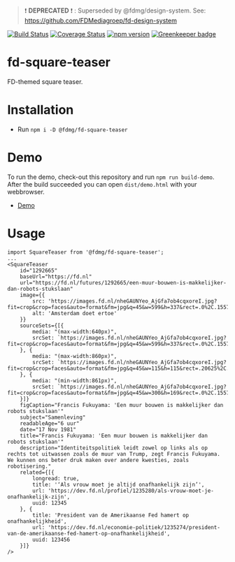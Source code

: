 > :exclamation: **DEPRECATED** :exclamation: : Superseded by @fdmg/design-system. See: https://github.com/FDMediagroep/fd-design-system

[![Build Status](https://travis-ci.org/FDMediagroep/fd-ts-react-square-teaser.svg?branch=master)](https://travis-ci.org/FDMediagroep/fd-ts-react-square-teaser)
[![Coverage Status](https://coveralls.io/repos/github/FDMediagroep/fd-ts-react-square-teaser/badge.svg?branch=master)](https://coveralls.io/github/FDMediagroep/fd-ts-react-square-teaser?branch=master)
[![npm version](https://badge.fury.io/js/%40fdmg%2Ffd-square-teaser.svg)](https://badge.fury.io/js/%40fdmg%2Ffd-square-teaser)
[![Greenkeeper badge](https://badges.greenkeeper.io/FDMediagroep/fd-ts-react-square-teaser.svg)](https://greenkeeper.io/)

# fd-square-teaser

FD-themed square teaser.

# Installation

-   Run `npm i -D @fdmg/fd-square-teaser`

# Demo

To run the demo, check-out this repository and run `npm run build-demo`.
After the build succeeded you can open `dist/demo.html` with your webbrowser.

-   [Demo](http://static.fd.nl/react/square-teaser/demo.html)

# Usage

```
import SquareTeaser from '@fdmg/fd-square-teaser';
...
<SquareTeaser
    id="1292665"
    baseUrl="https://fd.nl"
    url="https://fd.nl/futures/1292665/een-muur-bouwen-is-makkelijker-dan-robots-stukslaan"
    image={{
        src: 'https://images.fd.nl/nheGAUNYeo_AjGfa7ob4cqxoreI.jpg?fit=crop&crop=faces&auto=format&fm=jpg&q=45&w=599&h=337&rect=.0%2C.1557223264540338%2C.9999999999999999%2C.8442776735459663',
        alt: 'Amsterdam doet ertoe'
    }}
    sourceSets={[{
        media: "(max-width:640px)",
        srcSet: `https://images.fd.nl/nheGAUNYeo_AjGfa7ob4cqxoreI.jpg?fit=crop&crop=faces&auto=format&fm=jpg&q=45&w=599&h=337&rect=.0%2C.1557223264540338%2C.9999999999999999%2C.8442776735459663`
    }, {
        media: "(max-width:860px)",
        srcSet: `https://images.fd.nl/nheGAUNYeo_AjGfa7ob4cqxoreI.jpg?fit=crop&crop=faces&auto=format&fm=jpg&q=45&w=115&h=115&rect=.20625%2C.0%2C.66625%2C.9999999999999999`
    }, {
        media: "(min-width:861px)",
        srcSet: `https://images.fd.nl/nheGAUNYeo_AjGfa7ob4cqxoreI.jpg?fit=crop&crop=faces&auto=format&fm=jpg&q=45&w=300&h=169&rect=.0%2C.1557223264540338%2C.9999999999999999%2C.8442776735459663`
    }]}
    figCaption="Francis Fukuyama: 'Een muur bouwen is makkelijker dan robots stukslaan'"
    subject="Samenleving"
    readableAge="6 uur"
    date="17 Nov 1981"
    title="Francis Fukuyama: 'Een muur bouwen is makkelijker dan robots stukslaan'"
    description="Identiteitspolitiek leidt zowel op links als op rechts tot uitwassen zoals de muur van Trump, zegt Francis Fukuyama. We kunnen ons beter druk maken over andere kwesties, zoals robotisering."
    related={[{
        longread: true,
        title: '‘Als vrouw moet je altijd onafhankelijk zijn’',
        url: 'https://dev.fd.nl/profiel/1235280/als-vrouw-moet-je-onafhankelijk-zijn',
        uuid: 12345
    }, {
        title: 'President van de Amerikaanse Fed hamert op onafhankelijkheid',
        url: 'https://dev.fd.nl/economie-politiek/1235274/president-van-de-amerikaanse-fed-hamert-op-onafhankelijkheid',
        uuid: 123456
    }]}
/>
```
